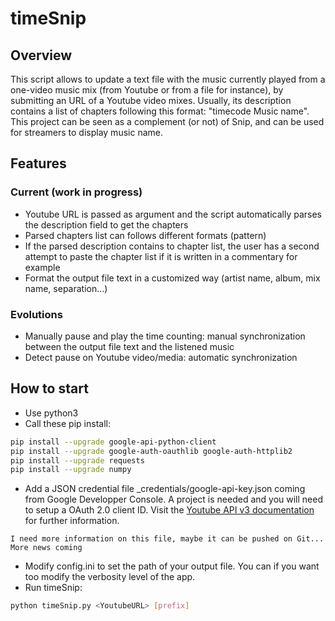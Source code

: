 # timeSnip

## Overview

This script allows to update a text file with the music currently played from a one-video music mix (from Youtube or from a file for instance), by submitting an URL of a Youtube video mixes. Usually, its description contains a list of chapters following this format: "timecode Music name".
This project can be seen as a complement (or not) of Snip, and can be used for streamers to display music name.

## Features 

### Current (work in progress)

* Youtube URL is passed as argument and the script automatically parses the description field to get the chapters
* Parsed chapters list can follows different formats (pattern)
* If the parsed description contains to chapter list, the user has a second attempt to paste the chapter list if it is written in a commentary for example
* Format the output file text in a customized way (artist name, album, mix name, separation...)

### Evolutions

* Manually pause and play the time counting: manual synchronization between the output file text and the listened music
* Detect pause on Youtube video/media: automatic synchronization

## How to start

* Use python3
* Call these pip install:

```bash
pip install --upgrade google-api-python-client
pip install --upgrade google-auth-oauthlib google-auth-httplib2
pip install --upgrade requests
pip install --upgrade numpy
```

* Add a JSON credential file _credentials/google-api-key.json coming from Google Developper Console. A project is needed and you will need to setup a OAuth 2.0 client ID. Visit the [Youtube API v3 documentation](https://developers.google.com/youtube/v3/getting-started) for further information.

```
I need more information on this file, maybe it can be pushed on Git... More news coming
```

* Modify config.ini to set the path of your output file. You can if you want too modify the verbosity level of the app.
* Run timeSnip:

```bash
python timeSnip.py <YoutubeURL> [prefix]
```
